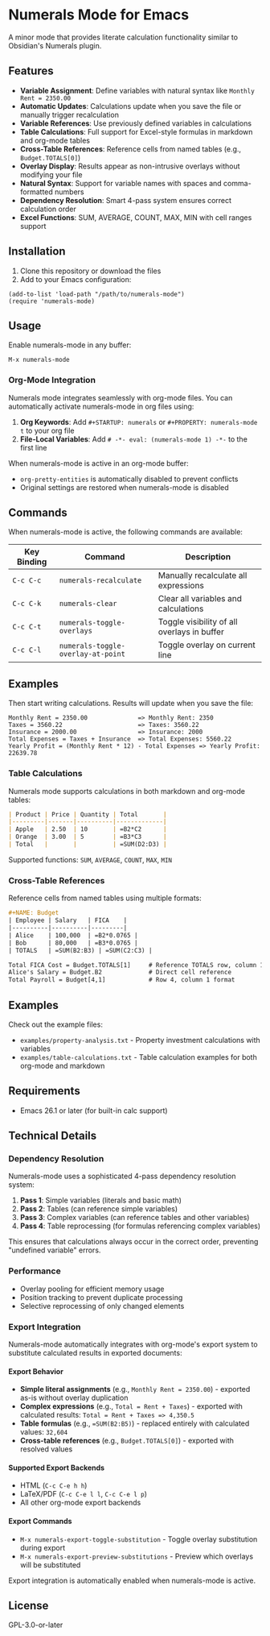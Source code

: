# Numerals Mode for Emacs

A minor mode that provides literate calculation functionality similar to Obsidian's Numerals plugin.

## Features

- **Variable Assignment**: Define variables with natural syntax like `Monthly Rent = 2350.00`
- **Automatic Updates**: Calculations update when you save the file or manually trigger recalculation
- **Variable References**: Use previously defined variables in calculations
- **Table Calculations**: Full support for Excel-style formulas in markdown and org-mode tables
- **Cross-Table References**: Reference cells from named tables (e.g., `Budget.TOTALS[0]`)
- **Overlay Display**: Results appear as non-intrusive overlays without modifying your file
- **Natural Syntax**: Support for variable names with spaces and comma-formatted numbers
- **Dependency Resolution**: Smart 4-pass system ensures correct calculation order
- **Excel Functions**: SUM, AVERAGE, COUNT, MAX, MIN with cell ranges support

## Installation

1. Clone this repository or download the files
2. Add to your Emacs configuration:

```elisp
(add-to-list 'load-path "/path/to/numerals-mode")
(require 'numerals-mode)
```

## Usage

Enable numerals-mode in any buffer:

```
M-x numerals-mode
```

### Org-Mode Integration

Numerals mode integrates seamlessly with org-mode files. You can automatically activate numerals-mode in org files using:

1. **Org Keywords**: Add `#+STARTUP: numerals` or `#+PROPERTY: numerals-mode t` to your org file
2. **File-Local Variables**: Add `# -*- eval: (numerals-mode 1) -*-` to the first line

When numerals-mode is active in an org-mode buffer:
- `org-pretty-entities` is automatically disabled to prevent conflicts
- Original settings are restored when numerals-mode is disabled

## Commands

When numerals-mode is active, the following commands are available:

| Key Binding | Command | Description |
|-------------|---------|-------------|
| `C-c C-c` | `numerals-recalculate` | Manually recalculate all expressions |
| `C-c C-k` | `numerals-clear` | Clear all variables and calculations |
| `C-c C-t` | `numerals-toggle-overlays` | Toggle visibility of all overlays in buffer |
| `C-c C-l` | `numerals-toggle-overlay-at-point` | Toggle overlay on current line |

## Examples

Then start writing calculations. Results will update when you save the file:

```
Monthly Rent = 2350.00              => Monthly Rent: 2350
Taxes = 3560.22                     => Taxes: 3560.22
Insurance = 2000.00                 => Insurance: 2000
Total Expenses = Taxes + Insurance  => Total Expenses: 5560.22
Yearly Profit = (Monthly Rent * 12) - Total Expenses => Yearly Profit: 22639.78
```

### Table Calculations

Numerals mode supports calculations in both markdown and org-mode tables:

```markdown
| Product | Price | Quantity | Total       |
|---------|-------|----------|-------------|
| Apple   | 2.50  | 10       | =B2*C2      |
| Orange  | 3.00  | 5        | =B3*C3      |
| Total   |       |          | =SUM(D2:D3) |
```

Supported functions: `SUM`, `AVERAGE`, `COUNT`, `MAX`, `MIN`

### Cross-Table References

Reference cells from named tables using multiple formats:

```org
#+NAME: Budget
| Employee | Salary   | FICA    |
|----------|----------|---------|  
| Alice    | 100,000  | =B2*0.0765 |
| Bob      | 80,000   | =B3*0.0765 |
| TOTALS   | =SUM(B2:B3) | =SUM(C2:C3) |

Total FICA Cost = Budget.TOTALS[1]     # Reference TOTALS row, column 1
Alice's Salary = Budget.B2             # Direct cell reference
Total Payroll = Budget[4,1]            # Row 4, column 1 format
```


## Examples

Check out the example files:
- `examples/property-analysis.txt` - Property investment calculations with variables
- `examples/table-calculations.txt` - Table calculation examples for both org-mode and markdown

## Requirements

- Emacs 26.1 or later (for built-in calc support)

## Technical Details

### Dependency Resolution

Numerals-mode uses a sophisticated 4-pass dependency resolution system:
1. **Pass 1**: Simple variables (literals and basic math)
2. **Pass 2**: Tables (can reference simple variables)
3. **Pass 3**: Complex variables (can reference tables and other variables)
4. **Pass 4**: Table reprocessing (for formulas referencing complex variables)

This ensures that calculations always occur in the correct order, preventing "undefined variable" errors.

### Performance

- Overlay pooling for efficient memory usage
- Position tracking to prevent duplicate processing
- Selective reprocessing of only changed elements

### Export Integration

Numerals-mode automatically integrates with org-mode's export system to substitute calculated results in exported documents:

#### Export Behavior

- **Simple literal assignments** (e.g., `Monthly Rent = 2350.00`) - exported as-is without overlay duplication
- **Complex expressions** (e.g., `Total = Rent + Taxes`) - exported with calculated results: `Total = Rent + Taxes => 4,350.5`
- **Table formulas** (e.g., `=SUM(B2:B5)`) - replaced entirely with calculated values: `32,604`
- **Cross-table references** (e.g., `Budget.TOTALS[0]`) - exported with resolved values

#### Supported Export Backends

- HTML (`C-c C-e h h`)
- LaTeX/PDF (`C-c C-e l l`, `C-c C-e l p`)
- All other org-mode export backends

#### Export Commands

- `M-x numerals-export-toggle-substitution` - Toggle overlay substitution during export
- `M-x numerals-export-preview-substitutions` - Preview which overlays will be substituted

Export integration is automatically enabled when numerals-mode is active.

## License

GPL-3.0-or-later

